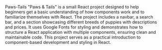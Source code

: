 Paws-Tails
"Paws & Tails" is a small React project designed to help beginners get a basic understanding of how components work and to familiarize themselves with React. The project includes a navbar, a search bar, and a section showcasing different breeds of puppies with descriptions and prices. It uses Google Fonts for styling and demonstrates how to structure a React application with multiple components, ensuring clean and maintainable code. This project serves as a practical introduction to component-based development and styling in React.
